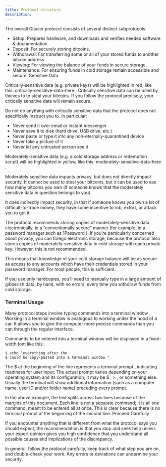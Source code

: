 ```yaml
---
title: Protocol structure
description:
---
```


The overall Glacier protocol consists of several distinct subprotocols:

* Setup: Prepares hardware,
and downloads and verifies needed software & documentation.
* Deposit:
For securely storing bitcoins.
* Withdrawal: For transferring some or
all of your stored funds to another bitcoin address.
* Viewing: For
viewing the balance of your funds in secure storage.
* Maintenance: For
ensuring funds in cold storage remain accessible and secure. Sensitive
Data

Critically-sensitive data (e.g. private keys) will be highlighted
in red, like this: critically-sensitive-data-here .
Critically sensitive
data can be used by thieves to to steal your bitcoins. If you follow the
protocol precisely, your critically sensitive data will remain secure.

Do
not do anything with critically sensitive data that the protocol does not
specifically instruct you to. In particular:

* Never send it over email or instant messenger
* Never save it to disk (hard drive, USB drive,
etc.)
* Never paste or type it into any non-eternally-quarantined
device
* Never take a picture of it
* Never let any untrusted person see it

Moderately-sensitive data (e.g. a cold storage address or redemption
script) will be highlighted in yellow, like this:
moderately-sensitive-data-here .

Moderately sensitive data impacts
privacy, but does not directly impact security. It cannot be used to
steal your bitcoins, but it can be used to see how many bitcoins you own
(if someone knows that the moderately sensitive data in question belongs
to you).

It does  indirectly  impact security, in that if someone knows you own a lot of
difficult-to-trace money, they have some incentive to rob, extort, or attack you
to get it.

The protocol recommends storing copies of moderately-sensitive
data electronically, in a “conventionally secure” manner (for example, in
a password manager such as 1Password ). If you’re particularly concerned about
privacy, you  can  forego electronic storage, because the protocol also stores
copies of moderately-sensitive data in cold storage with each private key.
However, this is not recommended.

This means that  knowledge of  your cold storage balance will be as secure as
access to  any accounts which have their credentials stored in your password
manager. For most people, this is sufficient.

If you use only hardcopies, you’ll need to manually type in a large amount of
gibberish data, by hand, with no errors, every time you withdraw funds from
cold storage.

### Terminal Usage

Many protocol steps involve
typing commands into a terminal window . Working in a terminal window is
analogous to working under the hood of a car. It allows you to give the
computer more precise commands than you can through the regular
interface.

Commands to be entered into a terminal window will be
displayed in a fixed-width font like this:

```
$ echo "everything after the
$ could be copy-pasted into a terminal window "
```

The $ at the beginning
of the line represents a terminal prompt , indicating readiness for user
input. The actual prompt varies depending on your operating system and its
configuration; it may be $ , > , or something else. Usually the terminal
will show additional information (such as a computer name, user ID and/or
folder name) preceding every prompt.

In the above example, the text
splits across two lines because of the margins of this document. Each line
is not a separate command; it is all one command, meant to be entered
all at once. This is clear because there is no terminal prompt at the
beginning of the second line.
Proceed Carefully

If you encounter
anything  that is different from what the protocol says you should
expect, the recommendation is that you stop and seek help unless your
expert opinion gives you high confidence that you understand all possible
causes and implications of the discrepancy.

In general, follow the
protocol carefully, keep track of what step you are on, and double-check
your work. Any errors or deviations can undermine your security.
